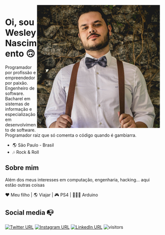 <img align="right" width="400" height="400" src="https://raw.githubusercontent.com/ZeusMode/zeusmode/master/profile.jpg">


# Oi, sou Wesley Nascimento 🙃

Programador por profissão e empreendedor por paixão. Engenheiro de software. Bacharel em sistemas de informação e especialização em desenvolvimento de software. Programador raiz que só comenta o código quando é gambiarra.

- 🌎 São Paulo - Brasil
- 🎶 Rock & Roll

## Sobre mim

Além dos meus interesses em computação, engenharia, hacking… aqui estão outras coisas

❤️ Meu filho | 🌎 Viajar | 🎮 PS4 | 🧑🏻‍💻 Arduino


## Social media :mailbox_with_no_mail:

[![Twitter URL](https://img.shields.io/twitter/url?color=%231DA1F2&label=follow&logo=twitter&logoColor=%231DA1F2&style=flat-square&url=https%3A%2F%2Fwww.reddit.com%2Fuser%2Fwesley_cintra)](https://twitter.com/wesley_cintra)
[![Instagram URL](https://img.shields.io/twitter/url?color=%23fb3958&label=follow&logo=instagram&logoColor=%23fb3958&style=flat-square&url=https%3A%2F%2Fwww.instagram.com%2Fzeusmode)](https://www.instagram.com/zeusmode)
[![LinkedIn URL](https://img.shields.io/twitter/url?color=%230072b1&label=connect&logo=linkedin&logoColor=%230072b1&style=flat-square&url=https%3A%2F%2Fwww.linkedin.com%2Fin%2Fwesley-cintra%2F)](https://www.linkedin.com/in/wesley-cintra/)
![visitors](https://visitor-badge.glitch.me/badge?page_id=ZeusMode.ZeusMode)

